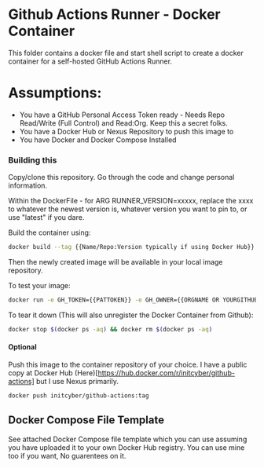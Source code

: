 # Github Actions Runner - Docker Container
This folder contains a docker file and start shell script to create a docker container for a self-hosted GitHub Actions Runner.


# Assumptions:
- You have a GitHub Personal Access Token ready - Needs Repo Read/Write (Full Control) and Read:Org. Keep this a secret folks.
- You have a Docker Hub or Nexus Repository to push this image to
- You have Docker and Docker Compose Installed

### Building this 

Copy/clone this repository. Go through the code and change personal information.

Within the DockerFile - for ARG RUNNER_VERSION=xxxxx, replace the xxxx to whatever the newest version is, whatever version you want to pin to, or use "latest" if you dare.

Build the container using:

```bash
docker build --tag {{Name/Repo:Version typically if using Docker Hub}} (in my case initcyber/github-actions:(VersionOfRunner)) .
```

Then the newly created image will be available in your local image repository.

To test your image:

```bash
docker run -e GH_TOKEN={{PATTOKEN}} -e GH_OWNER={{ORGNAME OR YOURGITHUBNAME}} -e GH_REPOSITORY={{REPOSITORY NAME}} -d {{THE-IMAGE-NAME-THAT-YOU-MADE-EARLIER}}
```

To tear it down (This will also unregister the Docker Container from Github):

```bash
docker stop $(docker ps -aq) && docker rm $(docker ps -aq)
```

#### Optional
Push this image to the container repository of your choice. I have a public copy at Docker Hub (Here)[https://hub.docker.com/r/initcyber/github-actions] but I use Nexus primarily. 

```bash
docker push initcyber/github-actions:tag
```

## Docker Compose File Template
See attached Docker Compose file template which you can use assuming you have uploaded it to your own Docker Hub registry. You can use mine too if you want, No guarentees on it.